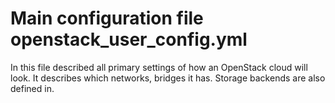 # Main configuration file openstack_user_config.yml

In this file described all primary settings of how an OpenStack cloud will look. It describes which networks, bridges it has. Storage backends are also defined in.


